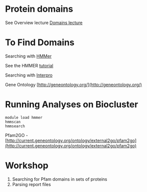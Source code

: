 # Protein domains

See Overview lecture [Domains lecture](Domains_lecture.pdf)

# To Find Domains

Searching with [HMMer](http://hmmer.org/)

See the HMMER [tutorial](http://eddylab.org/software/hmmer3/3.1b2/Userguide.pdf)

Searching with [Interpro](https://www.ebi.ac.uk/interpro/search/)

Gene Ontology [http://geneontology.org/](http://geneontology.org/)

# Running Analyses on Biocluster

```
module load hmmer
hmmscan
hmmsearch
```


Pfam2GO - [http://current.geneontology.org/ontology/external2go/pfam2go](http://current.geneontology.org/ontology/external2go/pfam2go)

# Workshop

1. Searching for Pfam domains in sets of proteins
2. Parsing report files
